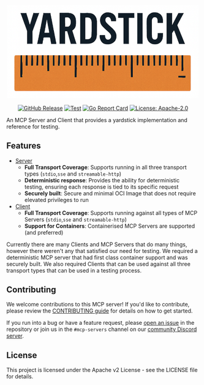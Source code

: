 <div align="center">
<img src="docs/yardstick.png" width="500">

[![GitHub Release][release-img]][release]
[![Test][test-img]][test]
[![Go Report Card][go-report-img]][go-report]
[![License: Apache-2.0][license-img]][license]
</div>

An MCP Server and Client that provides a yardstick implementation and reference for testing. </span>

## Features
- [Server](./cmd/yardstick-server/README.md)
  - **Full Transport Coverage**: Supports running in all three transport types (`stdio`,`sse` and `streamable-http`)
  - **Deterministic response**: Provides the ability for deterministic testing, ensuring each response is tied to its specific request
  - **Securely built**: Secure and minimal OCI Image that does not require elevated privileges to run
- [Client](./cmd/client/README.md)
  - **Full Transport Coverage**: Supports running against all types of MCP Servers (`stdio`,`sse` and `streamable-http`)
  - **Support for Containers**: Containerised MCP Servers are supported (and preferred)

Currently there are many Clients and MCP Servers that do many things, however there weren't any that satisfied our need for testing. We required a deterministic MCP server that had first class container support and was securely built. We also required Clients that can be used against all three transport types that can be used in a testing process.

## Contributing

We welcome contributions to this MCP server! If you'd like to contribute, please
review the [CONTRIBUTING guide](./CONTRIBUTING.md) for details on how to get
started.

If you run into a bug or have a feature request, please
[open an issue](https://github.com/StacklokLabs/yardstick/issues) in the repository
or join us in the `#mcp-servers` channel on our
[community Discord server](https://discord.gg/stacklok).

## License

This project is licensed under the Apache v2 License - see the LICENSE file for
details.

<!-- Badge Links -->
[release-img]: https://img.shields.io/github/release/StacklokLabs/yardstick.svg
[release]: https://github.com/StacklokLabs/yardstick/releases
[test-img]: https://github.com/StacklokLabs/yardstick/workflows/Main%20build/badge.svg
[test]: https://github.com/StacklokLabs/yardstick/actions?query=workflow%3ATest
[go-report-img]: https://goreportcard.com/badge/github.com/StacklokLabs/yardstick
[go-report]: https://goreportcard.com/report/github.com/StacklokLabs/yardstick
[license-img]: https://img.shields.io/badge/License-Apache%202.0-blue.svg
[license]: https://opensource.org/licenses/Apache-2.0
